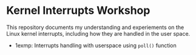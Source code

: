 # Kernel Interrupts Workshop

This repository documents my understanding and experiements on the Linux kernel interrupts, including how they are handled in the user space.

- 1exmp: Interrupts handling with userspace using `poll()` function